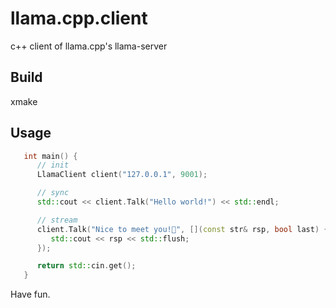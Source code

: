 # llama.cpp.client

   c++ client of llama.cpp's llama-server

## Build

   xmake

## Usage

```cpp
   int main() {
      // init
      LlamaClient client("127.0.0.1", 9001);

      // sync
      std::cout << client.Talk("Hello world!") << std::endl;

      // stream
      client.Talk("Nice to meet you!🥲", [](const str& rsp, bool last) { 
         std::cout << rsp << std::flush; 
      });

      return std::cin.get();
   }
```  

   Have fun.
